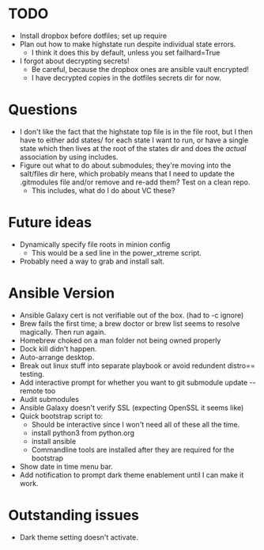 # TODO
- Install dropbox before dotfiles; set up require
- Plan out how to make highstate run despite individual state errors.
	- I think it does this by default, unless you set failhard=True
- I forgot about decrypting secrets!
	- Be careful, because the dropbox ones are ansible vault encrypted!
	- I have decrypted copies in the dotfiles secrets dir for now.

# Questions
- I don't like the fact that the highstate top file is in the file root, but I
  then have to either add states/<statename> for each state I want to run, or
  have a single state which then lives at the root of the states dir and does
  the _actual_ association by using includes.
- Figure out what to do about submodules; they're moving into the salt/files
  dir here, which probably means that I need to update the .gitmodules file
  and/or remove and re-add them? Test on a clean repo.
	- This includes, what do I do about VC these?

# Future ideas
- Dynamically specify file roots in minion config
	- This would be a sed line in the power_xtreme script.
- Probably need a way to grab and install salt.


# Ansible Version
- Ansible Galaxy cert is not verifiable out of the box. (had to -c ignore)
- Brew fails the first time; a brew doctor or brew list seems to resolve magically. Then run again.
- Homebrew choked on a man folder not being owned properly
- Dock kill didn't happen.
- Auto-arrange desktop.
- Break out linux stuff into separate playbook or avoid redundent distro== testing.
- Add interactive prompt for whether you want to git submodule update --remote too
- Audit submodules
- Ansible Galaxy doesn't verify SSL (expecting OpenSSL it seems like)
- Quick bootstrap script to:
	- Should be interactive since I won't need all of these all the time.
	- install python3 from python.org
	- install ansible
	- Commandline tools are installed after they are required for the bootstrap
- Show date in time menu bar.
- Add notification to prompt dark theme enablement until I can make it work.

# Outstanding issues
- Dark theme setting doesn't activate.
